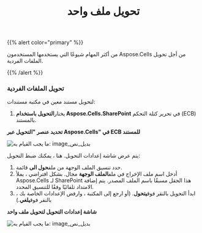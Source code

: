 ﻿---
title: تحويل ملف واحد
type: docs
weight: 10
url: /ar/sharepoint/convert-one-file/
---
{{% alert color="primary" %}} 

 من أكثر المهام شيوعًا التي يستخدمها المستخدمون Aspose.Cells من أجل تحويل الملفات الفردية.

{{% /alert %}} 
### **تحويل الملفات الفردية**
 لتحويل مستند معين في مكتبة مستندات:

1.  يختار**التحويل باستخدام Aspose.Cells.SharePoint** في تحرير كتلة التحكم (ECB) بالمستند.

   **تحديد عنصر "التحويل عبر Aspose.Cells" في ECB للمستند** 

![ما يجب القيام به: image_بديل_نص](convert-one-file_1.png)



يتم عرض شاشة إعدادات التحويل. هنا ، يمكنك ضبط التحويل:

1.  حدد تنسيق الملف الوجهة من ملف**حول الى** قائمة.
1.  أدخل اسم ملف الإخراج في ملف**الملف الوجهة** مجال.
 بشكل افتراضي ، يملأ Aspose.Cells لـ SharePoint هذا الحقل مسبقًا باسم الملف المصدر.
 يتم إضافة الامتداد تلقائيًا وفقًا للتنسيق المحدد.
1.  ابدأ التحويل بالنقر فوق**يتحول**.
 (أو ارجع إلى المكتبة ، وارفض الإعدادات الخاصة بك ، بالنقر فوق**يلغي**.)

**شاشة إعدادات التحويل لتحويل ملف واحد** 

![ما يجب القيام به: image_بديل_نص](convert-one-file_2.png)
